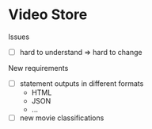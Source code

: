 # Video Store
Issues
- [ ] hard to understand => hard to change

New requirements
- [ ] statement outputs in different formats
  - HTML
  - JSON
  - ...
- [ ] new movie classifications
